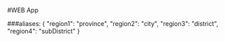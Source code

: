 #WEB App

###aliases:
{
    "region1": "province",
    "region2": "city",
    "region3": "district",
    "region4": "subDistrict"
}